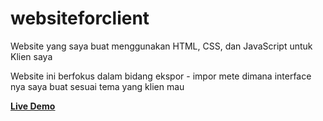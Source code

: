 # websiteforclient

Website yang saya buat menggunakan HTML, CSS, dan JavaScript untuk Klien saya

Website ini berfokus dalam bidang ekspor - impor mete dimana interface nya saya buat sesuai tema yang klien mau

<a href="https://man4ct.github.io/websiteforclient/"><u><b>Live Demo</b></u></a>
